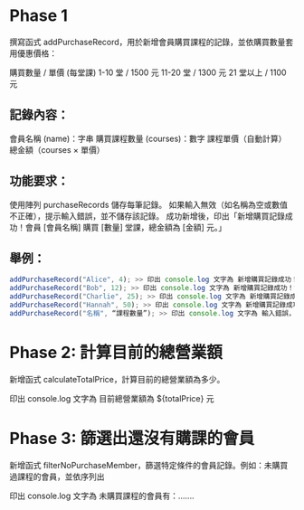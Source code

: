 
# Phase 1
撰寫函式 addPurchaseRecord，用於新增會員購買課程的記錄，並依購買數量套用優惠價格：

購買數量 / 單價 (每堂課)
1-10 堂 / 1500 元
11-20 堂 / 1300 元
21 堂以上 / 1100 元

## 記錄內容：
會員名稱 (name)：字串
購買課程數量 (courses)：數字
課程單價（自動計算）
總金額（courses × 單價）

## 功能要求：
使用陣列 purchaseRecords 儲存每筆記錄。
如果輸入無效（如名稱為空或數值不正確），提示輸入錯誤，並不儲存該記錄。
成功新增後，印出「新增購買記錄成功！會員 [會員名稱] 購買 [數量] 堂課，總金額為 [金額] 元。」

## 舉例：
``` javascript
addPurchaseRecord("Alice", 4); >> 印出 console.log 文字為 新增購買記錄成功！會員 Alice 購買 4 堂課，總金額為 6000 元。
addPurchaseRecord("Bob", 12); >> 印出 console.log 文字為 新增購買記錄成功！會員 Bob 購買 12 堂課，總金額為 15600 元。
addPurchaseRecord("Charlie", 25); >> 印出 console.log 文字為 新增購買記錄成功！會員 Charlie 購買 25 堂課，總金額為 27500 元。
addPurchaseRecord("Hannah", 50); >> 印出 console.log 文字為 新增購買記錄成功！會員 Hannah 購買 50 堂課，總金額為 55000 元。
addPurchaseRecord("名稱", “課程數量”); >> 印出 console.log 文字為 輸入錯誤，請輸入有效的會員名稱和課程數量。
```

# Phase 2: 計算目前的總營業額
新增函式 calculateTotalPrice，計算目前的總營業額為多少。

印出 console.log 文字為 目前總營業額為 ${totalPrice} 元

# Phase 3: 篩選出還沒有購課的會員
新增函式 filterNoPurchaseMember，篩選特定條件的會員記錄。例如：未購買過課程的會員，並依序列出

印出 console.log 文字為 未購買課程的會員有：.......